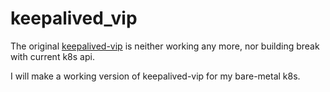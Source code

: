 # keepalived_vip

The original [keepalived-vip](https://github.com/kubernetes/contrib/tree/master/keepalived-vip) is neither working any more, nor building break with current k8s api.   

I will make a working version of keepalived-vip for my bare-metal k8s.
